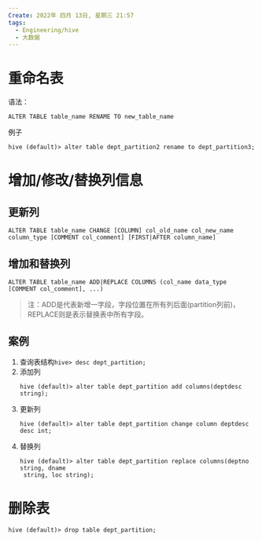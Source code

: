 ```yaml
---
Create: 2022年 四月 13日, 星期三 21:57
tags: 
  - Engineering/hive
  - 大数据
---
```


# 重命名表
语法：
```
ALTER TABLE table_name RENAME TO new_table_name
```
例子
```
hive (default)> alter table dept_partition2 rename to dept_partition3;
```

# 增加/修改/替换列信息
## 更新列
```
ALTER TABLE table_name CHANGE [COLUMN] col_old_name col_new_name column_type [COMMENT col_comment] [FIRST|AFTER column_name]
```

## 增加和替换列
```
ALTER TABLE table_name ADD|REPLACE COLUMNS (col_name data_type [COMMENT col_comment], ...) 
```


> 注：ADD是代表新增一字段，字段位置在所有列后面(partition列前)，REPLACE则是表示替换表中所有字段。

## 案例
1. 查询表结构`hive> desc dept_partition;`
2. 添加列 
	```
	hive (default)> alter table dept_partition add columns(deptdesc string);
	```
3. 更新列 
	```
	hive (default)> alter table dept_partition change column deptdesc desc int;
	```
4. 替换列
	```
	hive (default)> alter table dept_partition replace columns(deptno string, dname
	 string, loc string);
	```

# 删除表
```
hive (default)> drop table dept_partition;
```
